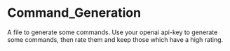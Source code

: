 # Command_Generation
A file to generate some commands.
Use your openai api-key to generate some commands, then rate them and keep those which have a high rating.
